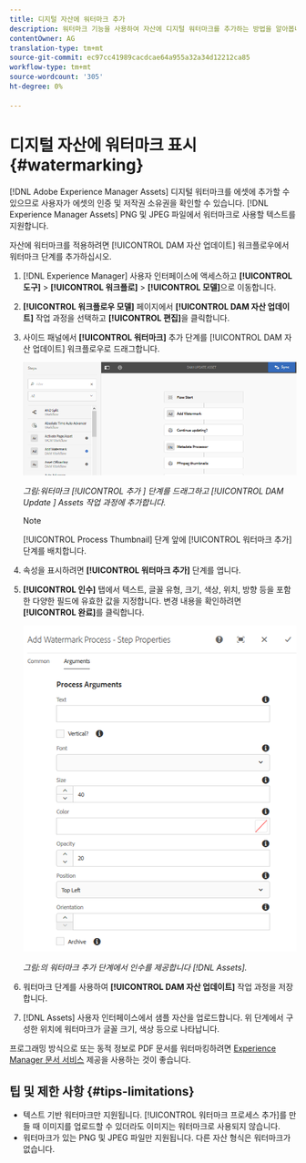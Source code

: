 ```yaml
---
title: 디지털 자산에 워터마크 추가
description: 워터마크 기능을 사용하여 자산에 디지털 워터마크를 추가하는 방법을 알아봅니다.
contentOwner: AG
translation-type: tm+mt
source-git-commit: ec97cc41989cacdcae64a955a32a34d12212ca85
workflow-type: tm+mt
source-wordcount: '305'
ht-degree: 0%

---
```



# 디지털 자산에 워터마크 표시 {#watermarking}

[!DNL Adobe Experience Manager Assets] 디지털 워터마크를 에셋에 추가할 수 있으므로 사용자가 에셋의 인증 및 저작권 소유권을 확인할 수 있습니다. [!DNL Experience Manager Assets] PNG 및 JPEG 파일에서 워터마크로 사용할 텍스트를 지원합니다.

자산에 워터마크를 적용하려면 [!UICONTROL DAM 자산 업데이트] 워크플로우에서 워터마크 단계를 추가하십시오.

1. [!DNL Experience Manager] 사용자 인터페이스에 액세스하고 **[!UICONTROL 도구]** > **[!UICONTROL 워크플로]** > **[!UICONTROL 모델]**&#x200B;으로 이동합니다.
1. **[!UICONTROL 워크플로우 모델]** 페이지에서 **[!UICONTROL DAM 자산 업데이트]** 작업 과정을 선택하고 **[!UICONTROL 편집]**&#x200B;을 클릭합니다.

1. 사이드 패널에서 **[!UICONTROL 워터마크]** 추가 단계를 [!UICONTROL DAM 자산 업데이트] 워크플로우로 드래그합니다.

   ![워터마크  [!UICONTROL 추가 ] 단계를 드래그하여  [!UICONTROL DAM Update ] Assets 작업 과정에 추가](assets/add_watermark_step_aem_assets.png)

   *그림:워터마크  [!UICONTROL 추가 ] 단계를 드래그하고  [!UICONTROL DAM Update ] Assets 작업 과정에 추가합니다.*

   >[!NOTE]
   >
   >[!UICONTROL Process Thumbnail] 단계 앞에 [!UICONTROL 워터마크 추가] 단계를 배치합니다.

1. 속성을 표시하려면 **[!UICONTROL 워터마크 추가]** 단계를 엽니다.
1. **[!UICONTROL 인수]** 탭에서 텍스트, 글꼴 유형, 크기, 색상, 위치, 방향 등을 포함한 다양한 필드에 유효한 값을 지정합니다. 변경 내용을 확인하려면 **[!UICONTROL 완료]**&#x200B;를 클릭합니다.

   ![워터마크 추가 단계에서 인수를 제공합니다.  [!DNL Assets]](assets/arguments_add_watermark_aem_assets.png)

   *그림:의 워터마크 추가 단계에서 인수를 제공합니다 [!DNL Assets].*

1. 워터마크 단계를 사용하여 **[!UICONTROL DAM 자산 업데이트]** 작업 과정을 저장합니다.
1. [!DNL Assets] 사용자 인터페이스에서 샘플 자산을 업로드합니다. 위 단계에서 구성한 위치에 워터마크가 글꼴 크기, 색상 등으로 나타납니다.

프로그래밍 방식으로 또는 동적 정보로 PDF 문서를 워터마킹하려면 [Experience Manager 문서 서비스](/help/forms/using/overview-aem-document-services.md) 제공을 사용하는 것이 좋습니다.

## 팁 및 제한 사항 {#tips-limitations}

* 텍스트 기반 워터마크만 지원됩니다. [!UICONTROL 워터마크 프로세스 추가]를 만들 때 이미지를 업로드할 수 있더라도 이미지는 워터마크로 사용되지 않습니다.
* 워터마크가 있는 PNG 및 JPEG 파일만 지원됩니다. 다른 자산 형식은 워터마크가 없습니다.
